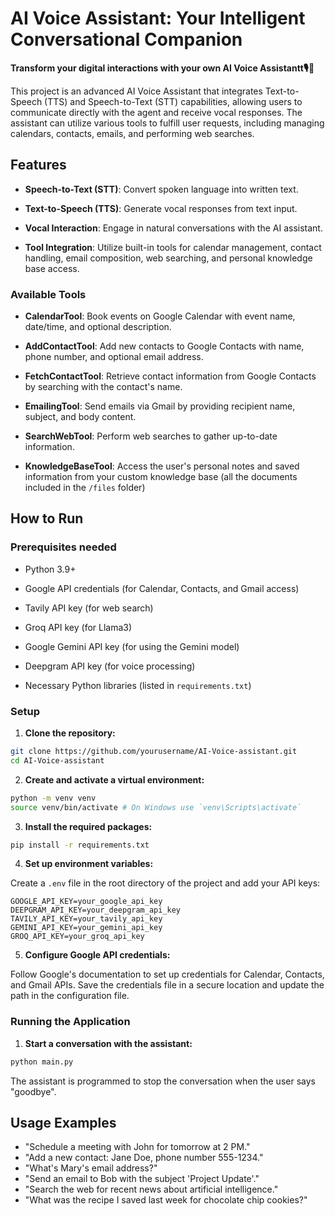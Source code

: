 # AI Voice Assistant: Your Intelligent Conversational Companion

**Transform your digital interactions with your own AI Voice Assistantt🎙️🤖**

This project is an advanced AI Voice Assistant that integrates Text-to-Speech (TTS) and Speech-to-Text (STT) capabilities, allowing users to communicate directly with the agent and receive vocal responses. The assistant can utilize various tools to fulfill user requests, including managing calendars, contacts, emails, and performing web searches.

## Features

- **Speech-to-Text (STT)**: Convert spoken language into written text.

- **Text-to-Speech (TTS)**: Generate vocal responses from text input.

- **Vocal Interaction**: Engage in natural conversations with the AI assistant.

- **Tool Integration**: Utilize built-in tools for calendar management, contact handling, email composition, web searching, and personal knowledge base access.

### Available Tools

- **CalendarTool**: Book events on Google Calendar with event name, date/time, and optional description.

- **AddContactTool**: Add new contacts to Google Contacts with name, phone number, and optional email address.

- **FetchContactTool**: Retrieve contact information from Google Contacts by searching with the contact's name.

- **EmailingTool**: Send emails via Gmail by providing recipient name, subject, and body content.

- **SearchWebTool**: Perform web searches to gather up-to-date information.

- **KnowledgeBaseTool**: Access the user's personal notes and saved information from your custom knowledge base (all the documents included in the `/files` folder)

## How to Run

### Prerequisites needed

- Python 3.9+

- Google API credentials (for Calendar, Contacts, and Gmail access)

- Tavily API key (for web search)

- Groq API key (for Llama3)

- Google Gemini API key (for using the Gemini model)

- Deepgram API key (for voice processing)

- Necessary Python libraries (listed in `requirements.txt`)

### Setup

1. **Clone the repository:**

```sh
git clone https://github.com/yourusername/AI-Voice-assistant.git
cd AI-Voice-assistant
```

2. **Create and activate a virtual environment:**

```sh
python -m venv venv
source venv/bin/activate # On Windows use `venv\Scripts\activate`
```

3. **Install the required packages:**

```sh
pip install -r requirements.txt
```

4. **Set up environment variables:**

Create a `.env` file in the root directory of the project and add your API keys:

```env
GOOGLE_API_KEY=your_google_api_key
DEEPGRAM_API_KEY=your_deepgram_api_key
TAVILY_API_KEY=your_tavily_api_key
GEMINI_API_KEY=your_gemini_api_key
GROQ_API_KEY=your_groq_api_key
```

5. **Configure Google API credentials:**

Follow Google's documentation to set up credentials for Calendar, Contacts, and Gmail APIs. Save the credentials file in a secure location and update the path in the configuration file.

### Running the Application

1. **Start a conversation with the assistant:**

```sh
python main.py
```

The assistant is programmed to stop the conversation when the user says "goodbye".

## Usage Examples

- "Schedule a meeting with John for tomorrow at 2 PM."
- "Add a new contact: Jane Doe, phone number 555-1234."
- "What's Mary's email address?"
- "Send an email to Bob with the subject 'Project Update'."
- "Search the web for recent news about artificial intelligence."
- "What was the recipe I saved last week for chocolate chip cookies?"


